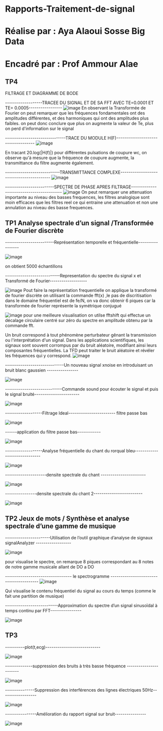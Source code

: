# Rapports-Traitement-de-signal 
# Réalise par : Aya Alaoui Sosse Big Data
# Encadré par : Prof Ammour Alae
## TP4

FILTRAGE ET DIAGRAMME DE BODE


-------------------TRACEE DU SIGNAL ET DE SA FFT AVEC TE=0.0001 ET TE= 0.0005-----------------
![image](https://user-images.githubusercontent.com/121400754/215266735-cd21acdb-0b7a-405b-bb58-098ec3d92fa6.png)
En observant la Transformée de Fourier on peut remarquer que les fréquences fondamentales ont des amplitudes différentes, 
et des harmoniques qui ont des amplitudes plus faibles.
on peut donc conclure que plus on augmente la valeur de Te, plus on perd d'information sur le signal

-------------------------------TRACE DU MODULE H(F)------------------------------------
![image](https://user-images.githubusercontent.com/121400754/215266788-0913609f-3aab-4cfd-98a3-69fa1ca03274.png)

En tracant 20.log(|H(f)|) pour différentes pulsations de coupure wc,  on observe qu'à mesure que la fréquence de coupure augmente, 
la transmittance du filtre augmente également.

----------------------------TRANSMITTANCE COMPLEXE------------------------------------------
![image](https://user-images.githubusercontent.com/121400754/215268134-c0fb91e6-9661-47f9-baaa-6523b2b10ab7.png)


-------------------------SPECTRE DE PHASE APRES FILTRAGE------------------------------------------
![image](https://user-images.githubusercontent.com/121400754/215268752-9ed8fe80-fec0-470d-bd40-1da6049bc5bb.png)
On peut remarquer une attenuation importante au niveau des basses frequences, les filtres analogique sont moin efficaces que les filtres reel ce qui entraine une attenuation et non une annulation au niveau des basse frequences.

## TP1 Analyse spectrale d’un signal /Transformée de Fourier discrète


  
 -------------------------Représentation temporelle et fréquentielle-----------------
 



![image](https://user-images.githubusercontent.com/121400754/215294843-b48a8901-c3ea-432c-b514-e716cc25ebd7.png)

  on obtient 5000 échantillons

----------------------------Representation du spectre du signal x et  Transformé de Fourier-------------------

![image](https://user-images.githubusercontent.com/121400754/215294932-6f1b9703-346d-47e9-b95a-21c4afd121a4.png)
Pout faire la représentation frequentielle on applique la transformé de fourier discrète on utilisant la commande fft(x) ,le pas de discritisation dans le domaine fréquentiel est de  fe/N, on va donc obtenir 6 piques  car la transformée de fourier représente la symétrique conjugué

![image](https://user-images.githubusercontent.com/121400754/215295183-3e72c31d-a049-439a-97be-01c9deca03c1.png)
pour une meilleure visualisation on utilse fftshift qui  effectue un décalage circulaire centré sur zéro du spectre en amplitude obtenu par la commande fft.


Un bruit correspond à tout phénomène perturbateur gênant la transmission ou l'interprétation d'un signal. Dans les applications scientifiques, les signaux sont souvent corrompus par du bruit aléatoire, modifiant ainsi leurs composantes fréquentielles. La TFD peut traiter le bruit aléatoire et révéler les fréquences qui y correspond.
![image](https://user-images.githubusercontent.com/121400754/215295259-97734a52-d9cc-4282-8894-897f0a8ef073.png)

------------------------------Un nouveau signal xnoise  en introduisant un bruit blanc gaussien ----------------

![image](https://user-images.githubusercontent.com/121400754/215295364-8c69e3e5-ac21-449c-a68f-a7e7aa80635a.png)
 
-----------------------------Commande sound pour écouter le signal et puis le signal bruité-----------------------

![image](https://user-images.githubusercontent.com/121400754/215296830-746df45d-24da-4add-ac34-5ac0a2601342.png)

-------------------Filtrage Ideal------------------------
filtre passe bas

![image](https://user-images.githubusercontent.com/121400754/215299305-6af6a9b1-3668-4693-91a5-b5b32d56c5bd.png)

------application du filtre passe bas------------

![image](https://user-images.githubusercontent.com/121400754/215299376-b2a7227f-9791-4491-b19f-dd9b53080437.png)
 


-------------------Analyse fréquentielle du chant du rorqual bleu------------------------------

![image](https://user-images.githubusercontent.com/121400754/215299973-a08943f8-3c52-4b49-a7f8-9f74b4c0f280.png)


---------------------densite spectrale du chant -----------------------

![image](https://user-images.githubusercontent.com/121400754/215300101-6f5877ad-b4c9-4e90-91af-f7cd99fac781.png)

----------------densite spectrale du chant 2-------------------------

![image](https://user-images.githubusercontent.com/121400754/215299920-4112973f-6f6e-413e-9bde-333310543712.png)

## TP2  Jeux de mots / Synthèse et analyse spectrale d’une gamme de musique

-----------------------Utilisation de l’outil graphique d’analyse de signaux signalAnalyzer ------------------

![image](https://user-images.githubusercontent.com/121400754/215300366-c30ced01-aaec-473c-af47-bc29da458543.png)

pour visualise le spectre, on remarque 8 piques correspondant au 8 notes de notre gamme musicale allant de DO a DO

---------------------------------- le spectrogramme -----------------------------------------
![image](https://user-images.githubusercontent.com/121400754/215300523-fec10a86-5b4d-408f-bcec-381517228887.png)

Qui visualise le contenu fréquentiel du signal au cours du temps (comme le fait une partition de musique)

---------------------------Approximation du spectre d’un signal sinusoïdal à temps continu par FFT----------------

![image](https://user-images.githubusercontent.com/121400754/215300593-89718089-06fa-45f0-8536-208c497ee018.png)

## TP3 
----------plot(t,ecg)----------------------------

![image](https://user-images.githubusercontent.com/121400754/215301174-4eedbf21-fdee-40ee-b20f-0116aa0c4fec.png)

--------------suppression des bruits à très basse fréquence -----------------------

![image](https://user-images.githubusercontent.com/121400754/215301230-9dadb085-c394-41cb-b3e8-cb6065847594.png)

---------------Suppression des interférences des lignes électriques 50Hz------------------

![image](https://user-images.githubusercontent.com/121400754/215301263-87f53ba3-a554-4dbb-adf1-ac1bb79d5745.png)

----------------Amélioration du rapport signal sur bruit----------------

![image](https://user-images.githubusercontent.com/121400754/215301397-e02b5f38-ed52-40eb-af8d-aa060e9d42e1.png)















